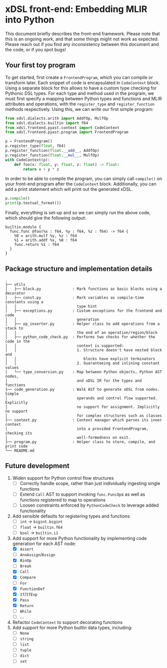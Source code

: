 # xDSL front-end: Embedding MLIR into Python

This document briefly describes the front-end framework. Please note that this
is an ongoing work, and that some things might not work as expected. Please
reach out if you find any inconsistency between this document and the code, or
if you spot bugs!

## Your first toy program

To get started, first create a `FrontendProgram`, which you can compile or
transform later. Each snippet of code is encapsulated in `CodeContext` block.
Using a separate block for this allows to have a custom type checking for
Pythonic DSL types. For each type and method used in the program, we must first
specify a mapping between Python types and functions and MLIR attributes and
operations, with the `register_type` and `register_function` methods
respectively. Using this, we can write our first simple program:

```python
from xdsl.dialects.arith import AddfOp, MulfOp
from xdsl.dialects.builtin import f64
from xdsl.frontend.pyast.context import CodeContext
from xdsl.frontend.pyast.program import FrontendProgram

p = FrontendProgram()
p.register_type(float, f64)
p.register_function(float.__add__, AddfOp)
p.register_function(float.__mul__, MulfOp)
with CodeContext(p):
    def foo(x: float, y: float, z: float) -> float:
        return x + y * z
```

In order to be able to compile the program, you can simply call `compile()` on
your front-end program after the `CodeContext` block. Additionally, you can add
a print statement which will print out the generated xDSL.

```python
p.compile()
print(p.textual_format())
```

Finally, everything is set-up and so we can simply run the above code, which
should give the following output:

```mlir
builtin.module {
  func.func @foo(%x : f64, %y : f64, %z : f64) -> f64 {
    %0 = arith.mulf %y, %z : f64
    %1 = arith.addf %x, %0 : f64
    func.return %1 : f64
  }
}
```

## Package structure and implementation details

```text
.
├── utils
│   ├── block.py              : Mark functions as basic blocks using a decorator
│   ├── const.py              : Mark variables as compile-time constants using a
│   │                           type hint
│   ├── exceptions.py         : Custom exceptions for the frontend and code 
│   │                           generation
│   ├── op_inserter.py        : Helper class to add operations from a stack to
│   │                           the end of an operation/region/block
│   ├── python_code_check.py  : Performs two checks for whether the code in the
│   │                           context is supported:
│   │                           1. Structure doesn't have nested block and
│   │                              blocks have explicit terminators
│   │                           2. Guaranteeing and inlining constant values
│   └── type_conversion.py    : Map between Python objects, Python AST nodes,
│                               and xDSL IR for the types and functions
├── code_generation.py        : Walk AST to generate xDSL from nodes. Simple
│                               operands and control flow supported. Explicitly
│                               no support for assignment. Implicitly no support
│                               for complex structures such as classes
├── context.py                : Context manager which parses its inner context
│                               into a provided FrontendProgram, checking its
│                               well-formedness on exit.
├── program.py                : Helper class to store, compile, and print code
└── README.md
```


## Future development

1. Widen support for Python control flow structures
   - [ ] Correctly handle scope, rather than just individually ingesting single
         functions
   - [ ] Extend `Call` AST to support invoking `func.FuncOp`s as well as
         functions registered to map to operations
   - [ ] Loosen constraints enforced by `PythonCodeCheck` to leverage added
         functionality
2. Add sensible defaults for registering types and functions
   - [ ] `int` -> `bigint.bigint`
   - [ ] `float` -> `builtin.f64`
   - [ ] `bool` -> `builtin.i1`
3. Add support for more Python functionality by implementing code generation for
   each AST node:
   - [x] `Assert`
   - [ ] `AnnAssign`/`Assign`
   - [x] `BinOp`
   - [ ] `Break`
   - [x] `Call`
   - [x] `Compare`
   - [ ] `For`
   - [x] `FunctionDef`
   - [x] `If`/`IfExp`
   - [x] `Pass`
   - [x] `Return`
   - [ ] `While`
   - [ ] ...
4. Refactor `CodeContext` to support decorating functions
5. Add support for more Python builtin data types, including:
   - [ ] `None`
   - [ ] `string`
   - [ ] `list`
   - [ ] `tuple`
   - [ ] `dict`
   - [ ] `set`
